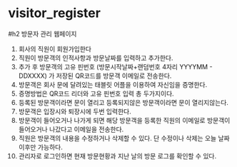 # visitor_register

#h2 방문자 관리 웹페이지

1. 회사의 직원이 회원가입한다
2. 직원이 방문객의 인적사항과 방문날짜를 입력하고 추가한다.
3. 추가 후 방문객의 고유 핀번호 (방문시작날짜+랜덤번호 4자리 YYYYMM - DDXXXX) 가 저장된 QR코드를 방문객 이메일로 전송한다.
4. 방문객은 회사 문에 달려있는 태블릿 어플을 이용하여 자신임을 증명한다.
5. 증명방법은 QR코드 리더와 고유 핀번호 입력 총 두가지이다.
6. 등록된 방문객이라면 문이 열리고 등록되지않은 방문객이라면 문이 열리지않는다.
7. 방문객은 입장시와 퇴장시에 두번 입력한다. 
8. 방문객이 들어오거나 나가게 되면 해당 방문객을 등록한 직원의 이메일로 방문객이 들어오거나 나갔다고 이메일을 전송한다.
9. 직원은 방문객의 내용을 수정하거나 삭제할 수 있다. 단 수정이나 삭제는 오늘 날짜 이후만 가능하다.
10. 관리자로 로그인하면 현재 방문현황과 지난 날의 방문 로그를 확인할 수 있다.
